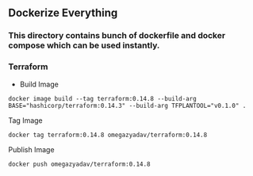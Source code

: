 ## Dockerize Everything 

### This directory contains bunch of dockerfile and docker compose which can be used instantly. 

### Terraform

- Build Image
```
docker image build --tag terraform:0.14.8 --build-arg BASE="hashicorp/terraform:0.14.3" --build-arg TFPLANTOOL="v0.1.0" .
```
Tag Image
```
docker tag terraform:0.14.8 omegazyadav/terraform:0.14.8
```
Publish Image
```
docker push omegazyadav/terraform:0.14.8
```

